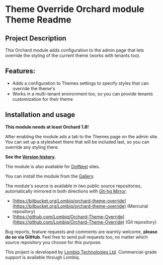 # Theme Override Orchard module Theme Readme



## Project Description

This Orchard module adds configuration to the admin page that lets override the styling of the current theme (works with tenants too).


## Features:

- Adds a configuration to Themes settings to specify styles that can override the theme's
- Works in a multi-tenant environment too, so you can provide tenants customization for their theme


## Installation and usage

**This module needs at least Orchard 1.8!**

After enabling the module ads a tab to the Themes page on the admin site. You can set up a stylesheet there that will be included last, so you can override any styling there.

**See the [Version history](Docs/VersionHistory.md).**

The module is also available for [DotNest](http://dotnest.com/) sites.

You can install the module from the [Gallery](http://gallery.orchardproject.net/List/Modules/Orchard.Module.Piedone.ThemeOverride).

The module's source is available in two public source repositories, automatically mirrored in both directions with [Git-hg Mirror](https://githgmirror.com):

- [https://bitbucket.org/Lombiq/orchard-theme-override](https://bitbucket.org/Lombiq/orchard-theme-override) (Mercurial repository)
- [https://github.com/Lombiq/Orchard-Theme-Override](https://github.com/Lombiq/Orchard-Theme-Override) (Git repository)

Bug reports, feature requests and comments are warmly welcome, **please do so via GitHub**.
Feel free to send pull requests too, no matter which source repository you choose for this purpose.

This project is developed by [Lombiq Technologies Ltd](http://lombiq.com/). Commercial-grade support is available through Lombiq.